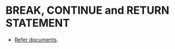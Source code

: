 # BREAK, CONTINUE and RETURN STATEMENT

- [Refer documents](https://docs.oracle.com/javase/tutorial/java/nutsandbolts/branch.html).